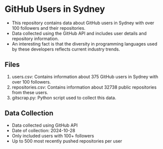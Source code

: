 # GitHub Users in Sydney

- This repository contains data about GitHub users in Sydney with over 100 followers and their repositories.
- Data collected using the GitHub API and includes user details and repository information.
- An interesting fact is that the diversity in programming languages used by these developers reflects current industry trends.

## Files

1. users.csv: Contains information about 375 GitHub users in Sydney with over 100 followers.
2. repositories.csv: Contains information about 32738 public repositories from these users.
3. gitscrap.py: Python script used to collect this data.

## Data Collection

- Data collected using GitHub API
- Date of collection: 2024-10-28
- Only included users with 100+ followers
- Up to 500 most recently pushed repositories per user
